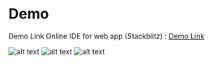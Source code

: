 # Demo
Demo Link Online IDE for web app (Stackblitz) :  [Demo Link](https://stackblitz.com/github/FuatCetinkaya/JqueryWithRealtimeFirebase)

![alt text](https://github.com/FuatCetinkaya/JqueryWithRealtimeFirebase/tree/master/assets/img/1.JPG)
![alt text](https://github.com/FuatCetinkaya/JqueryWithRealtimeFirebase/tree/master/assets/img/2.JPG)
![alt text](https://github.com/FuatCetinkaya/JqueryWithRealtimeFirebase/tree/master/assets/img/3.JPG)
